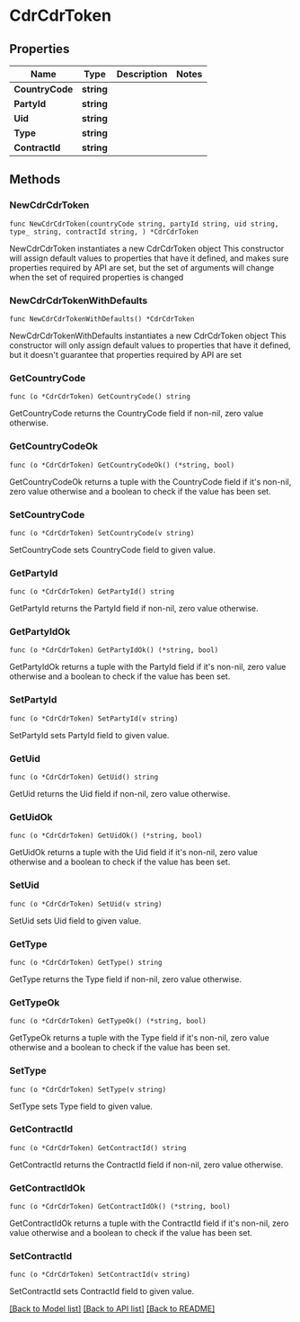 # CdrCdrToken

## Properties

Name | Type | Description | Notes
------------ | ------------- | ------------- | -------------
**CountryCode** | **string** |  | 
**PartyId** | **string** |  | 
**Uid** | **string** |  | 
**Type** | **string** |  | 
**ContractId** | **string** |  | 

## Methods

### NewCdrCdrToken

`func NewCdrCdrToken(countryCode string, partyId string, uid string, type_ string, contractId string, ) *CdrCdrToken`

NewCdrCdrToken instantiates a new CdrCdrToken object
This constructor will assign default values to properties that have it defined,
and makes sure properties required by API are set, but the set of arguments
will change when the set of required properties is changed

### NewCdrCdrTokenWithDefaults

`func NewCdrCdrTokenWithDefaults() *CdrCdrToken`

NewCdrCdrTokenWithDefaults instantiates a new CdrCdrToken object
This constructor will only assign default values to properties that have it defined,
but it doesn't guarantee that properties required by API are set

### GetCountryCode

`func (o *CdrCdrToken) GetCountryCode() string`

GetCountryCode returns the CountryCode field if non-nil, zero value otherwise.

### GetCountryCodeOk

`func (o *CdrCdrToken) GetCountryCodeOk() (*string, bool)`

GetCountryCodeOk returns a tuple with the CountryCode field if it's non-nil, zero value otherwise
and a boolean to check if the value has been set.

### SetCountryCode

`func (o *CdrCdrToken) SetCountryCode(v string)`

SetCountryCode sets CountryCode field to given value.


### GetPartyId

`func (o *CdrCdrToken) GetPartyId() string`

GetPartyId returns the PartyId field if non-nil, zero value otherwise.

### GetPartyIdOk

`func (o *CdrCdrToken) GetPartyIdOk() (*string, bool)`

GetPartyIdOk returns a tuple with the PartyId field if it's non-nil, zero value otherwise
and a boolean to check if the value has been set.

### SetPartyId

`func (o *CdrCdrToken) SetPartyId(v string)`

SetPartyId sets PartyId field to given value.


### GetUid

`func (o *CdrCdrToken) GetUid() string`

GetUid returns the Uid field if non-nil, zero value otherwise.

### GetUidOk

`func (o *CdrCdrToken) GetUidOk() (*string, bool)`

GetUidOk returns a tuple with the Uid field if it's non-nil, zero value otherwise
and a boolean to check if the value has been set.

### SetUid

`func (o *CdrCdrToken) SetUid(v string)`

SetUid sets Uid field to given value.


### GetType

`func (o *CdrCdrToken) GetType() string`

GetType returns the Type field if non-nil, zero value otherwise.

### GetTypeOk

`func (o *CdrCdrToken) GetTypeOk() (*string, bool)`

GetTypeOk returns a tuple with the Type field if it's non-nil, zero value otherwise
and a boolean to check if the value has been set.

### SetType

`func (o *CdrCdrToken) SetType(v string)`

SetType sets Type field to given value.


### GetContractId

`func (o *CdrCdrToken) GetContractId() string`

GetContractId returns the ContractId field if non-nil, zero value otherwise.

### GetContractIdOk

`func (o *CdrCdrToken) GetContractIdOk() (*string, bool)`

GetContractIdOk returns a tuple with the ContractId field if it's non-nil, zero value otherwise
and a boolean to check if the value has been set.

### SetContractId

`func (o *CdrCdrToken) SetContractId(v string)`

SetContractId sets ContractId field to given value.



[[Back to Model list]](../README.md#documentation-for-models) [[Back to API list]](../README.md#documentation-for-api-endpoints) [[Back to README]](../README.md)


